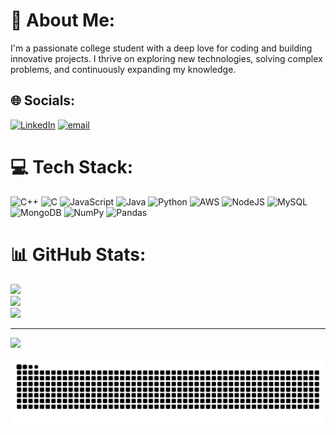 # 💫 About Me:
I'm a passionate college student with a deep love for coding and building innovative projects. I thrive on exploring new technologies, solving complex problems, and continuously expanding my knowledge.


## 🌐 Socials:
[![LinkedIn](https://img.shields.io/badge/LinkedIn-%230077B5.svg?logo=linkedin&logoColor=white)](www.linkedin.com/in/harsh-sin-gh) [![email](https://img.shields.io/badge/Email-D14836?logo=gmail&logoColor=white)](mailto:singhharsh381@gmail.com) 

# 💻 Tech Stack:
![C++](https://img.shields.io/badge/c++-%2300599C.svg?style=for-the-badge&logo=c%2B%2B&logoColor=white) ![C](https://img.shields.io/badge/c-%2300599C.svg?style=for-the-badge&logo=c&logoColor=white) ![JavaScript](https://img.shields.io/badge/javascript-%23323330.svg?style=for-the-badge&logo=javascript&logoColor=%23F7DF1E) ![Java](https://img.shields.io/badge/java-%23ED8B00.svg?style=for-the-badge&logo=openjdk&logoColor=white) ![Python](https://img.shields.io/badge/python-3670A0?style=for-the-badge&logo=python&logoColor=ffdd54) ![AWS](https://img.shields.io/badge/AWS-%23FF9900.svg?style=for-the-badge&logo=amazon-aws&logoColor=white) ![NodeJS](https://img.shields.io/badge/node.js-6DA55F?style=for-the-badge&logo=node.js&logoColor=white) ![MySQL](https://img.shields.io/badge/mysql-4479A1.svg?style=for-the-badge&logo=mysql&logoColor=white) ![MongoDB](https://img.shields.io/badge/MongoDB-%234ea94b.svg?style=for-the-badge&logo=mongodb&logoColor=white) ![NumPy](https://img.shields.io/badge/numpy-%23013243.svg?style=for-the-badge&logo=numpy&logoColor=white) ![Pandas](https://img.shields.io/badge/pandas-%23150458.svg?style=for-the-badge&logo=pandas&logoColor=white)
# 📊 GitHub Stats:
![](https://github-readme-stats.vercel.app/api?username=IndiHarsh&theme=dark&hide_border=false&include_all_commits=false&count_private=false)<br/>
![](https://github-readme-streak-stats.herokuapp.com/?user=IndiHarsh&theme=dark&hide_border=false)<br/>
![](https://github-readme-stats.vercel.app/api/top-langs/?username=IndiHarsh&theme=dark&hide_border=false&include_all_commits=false&count_private=false&layout=compact)

---
[![](https://visitcount.itsvg.in/api?id=IndiHarsh&icon=0&color=0)](https://visitcount.itsvg.in)

<picture>
  <source media="(prefers-color-scheme: dark)" srcset="https://raw.githubusercontent.com/IndiHarsh/IndiHarsh/output/github-snake-dark.svg" />
  <source media="(prefers-color-scheme: light)" srcset="https://raw.githubusercontent.com/IndiHarsh/IndiHarsh/output/github-snake.svg" />
  <img alt="github-snake" src="https://raw.githubusercontent.com/IndiHarsh/IndiHarsh/output/github-snake.svg" />
</picture>
